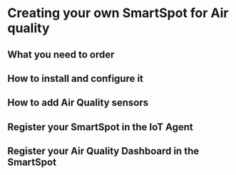 # Creating your own SmartSpot for Air quality

## What you need to order

## How to install and configure it

## How to add Air Quality sensors

## Register your SmartSpot in the IoT Agent

## Register your Air Quality Dashboard in the SmartSpot

